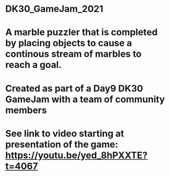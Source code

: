 # DK30_GameJam_2021
#
# A marble puzzler that is completed by placing objects to cause a continous stream of marbles to reach a goal. 
#
# Created as part of a Day9 DK30 GameJam with a team of community members
#
# See link to video starting at presentation of the game: https://youtu.be/yed_8hPXXTE?t=4067
